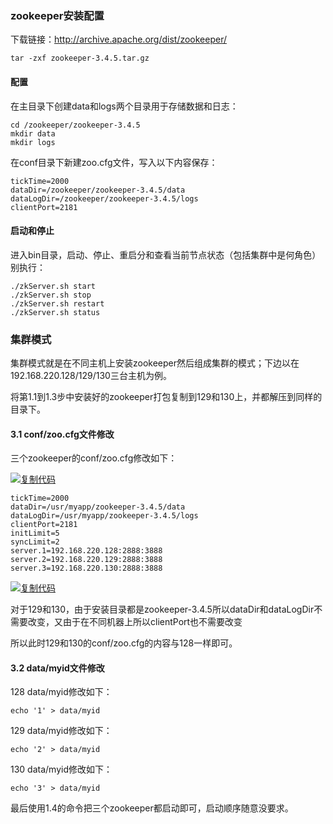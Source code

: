 ### zookeeper安装配置

下载链接：http://archive.apache.org/dist/zookeeper/

```
tar -zxf zookeeper-3.4.5.tar.gz
```

#### 配置

在主目录下创建data和logs两个目录用于存储数据和日志：

```
cd /zookeeper/zookeeper-3.4.5
mkdir data
mkdir logs
```

 

在conf目录下新建zoo.cfg文件，写入以下内容保存：

```
tickTime=2000
dataDir=/zookeeper/zookeeper-3.4.5/data
dataLogDir=/zookeeper/zookeeper-3.4.5/logs
clientPort=2181
```



#### 启动和停止

进入bin目录，启动、停止、重启分和查看当前节点状态（包括集群中是何角色）别执行：

```
./zkServer.sh start
./zkServer.sh stop
./zkServer.sh restart
./zkServer.sh status
```

### 集群模式

集群模式就是在不同主机上安装zookeeper然后组成集群的模式；下边以在192.168.220.128/129/130三台主机为例。

将第1.1到1.3步中安装好的zookeeper打包复制到129和130上，并都解压到同样的目录下。

####  

#### 3.1 conf/zoo.cfg文件修改

三个zookeeper的conf/zoo.cfg修改如下：

[![复制代码](https://common.cnblogs.com/images/copycode.gif)](javascript:void(0);)

```
tickTime=2000
dataDir=/usr/myapp/zookeeper-3.4.5/data
dataLogDir=/usr/myapp/zookeeper-3.4.5/logs
clientPort=2181
initLimit=5
syncLimit=2
server.1=192.168.220.128:2888:3888
server.2=192.168.220.129:2888:3888
server.3=192.168.220.130:2888:3888
```

[![复制代码](https://common.cnblogs.com/images/copycode.gif)](javascript:void(0);)

对于129和130，由于安装目录都是zookeeper-3.4.5所以dataDir和dataLogDir不需要改变，又由于在不同机器上所以clientPort也不需要改变

所以此时129和130的conf/zoo.cfg的内容与128一样即可。

 

#### 3.2 data/myid文件修改

128 data/myid修改如下：

```
echo '1' > data/myid
```

129 data/myid修改如下：

```
echo '2' > data/myid
```

130 data/myid修改如下：

```
echo '3' > data/myid
```

最后使用1.4的命令把三个zookeeper都启动即可，启动顺序随意没要求。
